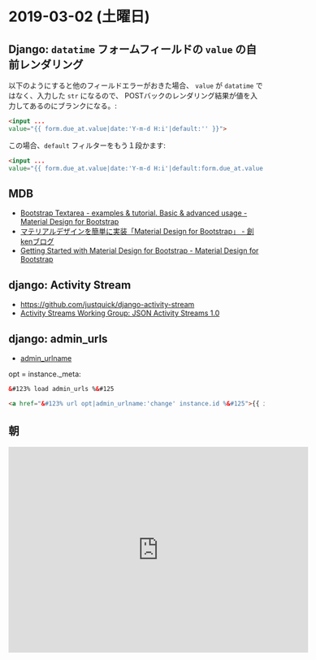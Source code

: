 # 2019-03-02 (土曜日)

## Django: `datatime` フォームフィールドの `value` の自前レンダリング

以下のようにすると他のフィールドエラーがおきた場合、 `value` が `datatime` ではなく、入力した `str` になるので、
POSTバックのレンダリング結果が値を入力してあるのにブランクになる。:

~~~html
<input ...
value="{{ form.due_at.value|date:'Y-m-d H:i'|default:'' }}">
~~~

この場合、`default` フィルターをもう１段かます:

~~~html
<input ...
value="{{ form.due_at.value|date:'Y-m-d H:i'|default:form.due_at.value|default:'' }}">
~~~

## MDB

- [Bootstrap Textarea - examples & tutorial. Basic & advanced usage - Material Design for Bootstrap](https://mdbootstrap.com/docs/jquery/forms/textarea/)
- [マテリアルデザインを簡単に実装「Material Design for Bootstrap」 - 創kenブログ](https://souken-blog.com/2016/11/17/material-design-bootstrap/)
- [Getting Started with Material Design for Bootstrap - Material Design for Bootstrap](https://mdbootstrap.com/docs/jquery/getting-started/download/)

## django: Activity Stream

- https://github.com/justquick/django-activity-stream
- [Activity Streams Working Group: JSON Activity Streams 1.0](http://activitystrea.ms/specs/json/1.0/#introduction)

## django: admin_urls

- [admin_urlname](https://github.com/django/django/blob/master/django/contrib/admin/templatetags/admin_urls.py#L12)

opt = instance._meta:

~~~html
&#123% load admin_urls %&#125

<a href="&#123% url opt|admin_urlname:'change' instance.id %&#125">{{ instance }}</a>
~~~

## 朝

<iframe height='405' width='590' frameborder='0' allowtransparency='true' scrolling='no' src='https://www.strava.com/activities/2184667045/embed/c89710d5b0221dba328f6457e5520b450103d88d'></iframe>
